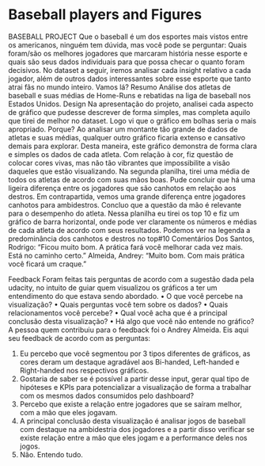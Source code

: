 # Baseball players and Figures
BASEBALL PROJECT
Que o baseball é um dos esportes mais vistos entre os americanos, ninguém tem dúvida, mas você pode se perguntar: Quais foram/são os melhores jogadores que marcaram história nesse esporte e quais são seus dados individuais para que possa checar o quanto foram decisivos. No dataset a seguir, iremos analisar cada insight relativo a cada jogador, além de outros dados interessantes sobre esse esporte que tanto atrai fãs no mundo inteiro. Vamos lá?
Resumo
Análise dos atletas de baseball e suas médias de Home-Runs e rebatidas na liga de baseball nos Estados Unidos. 
Design
Na apresentação do projeto, analisei cada aspecto de gráfico que pudesse descrever de forma simples, mas completa aquilo que tirei de melhor no dataset. Logo vi que o gráfico em bolhas seria o mais apropriado. Porque? Ao analisar um montante tão grande de dados de atletas e suas médias, qualquer outro gráfico ficaria extenso e cansativo demais para explorar. Desta maneira, este gráfico demonstra de forma clara e simples os dados de cada atleta. Com relação à cor, fiz questão de colocar cores vivas, mas não tão vibrantes que impossibilite a visão daqueles que estão visualizando. 
Na segunda planilha, tirei uma média de todos os atletas de acordo com suas mãos boas. Pude concluir que há uma ligeira diferença entre os jogadores que são canhotos em relação aos destros. Em contrapartida, vemos uma grande diferença entre jogadores canhotos para ambidestros. Concluo que a questão da mão é relevante para o desempenho do atleta.
Nessa planilha eu tirei os top 10 e fiz um gráfico de barra horizontal, onde pode ver claramente os números e médias de cada atleta de acordo com seus resultados. Podemos ver na legenda a predominância dos canhotos e destros no top#10
Comentários
Dos Santos, Rodrigo: “Ficou muito bom. A prática fará você melhorar cada vez mais. Está no caminho certo.”
Almeida, Andrey: “Muito bom. Com mais prática você ficará um craque.”

 Feedback
Foram feitas tais perguntas de acordo com a sugestão dada pela udacity, no intuito de guiar quem visualizou os gráficos a ter um entendimento do que estava sendo abordado. 
•	O que você percebe na visualização?
•	Quais perguntas você tem sobre os dados?
•	Quais relacionamentos você percebe?
•	Qual você acha que é a principal conclusão desta visualização?
•	Há algo que você não entende no gráfico?
A pessoa quem contribuiu para o feedback foi o Andrey Almeida. Eis aqui seu feedback de acordo com as perguntas:
1.	Eu percebo que você segmentou por 3 tipos diferentes de gráficos, as cores deram um destaque agradável aos Bi-handed, Left-handed e Right-handed nos respectivos gráficos. 
2.	Gostaria de saber se é possível a partir desse input, gerar qual tipo de hipóteses e KPIs para potencializar a visualização de forma a trabalhar com os mesmos dados consumidos pelo dashboard?
3.	Percebo que existe a relação entre jogadores que se saíram melhor, com a mão que eles jogavam.
4.	A principal conclusão desta visualização é analisar jogos de baseball com destaque na ambidestria dos jogadores e a partir disso verificar se existe relação entre a mão que eles jogam e a performance deles nos jogos.
5.	Não. Entendo tudo.
